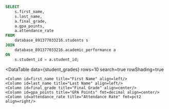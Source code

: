 ```sql student_grades
SELECT 
    s.first_name, 
    s.last_name, 
    a.final_grade, 
    a.gpa_points, 
    a.attendance_rate 
FROM 
    database_891377033216.students s 
JOIN 
    database_891377033216.academic_performance a 
ON 
    s.student_id = a.student_id;
```

<DataTable
    data={student_grades}
    rows=10
    search=true
    rowShading=true
>
    <Column id=first_name title="First Name" align=left/>
    <Column id=last_name title="Last Name" align=left/>
    <Column id=final_grade title="Final Grade" align=center/>
    <Column id=gpa_points title="GPA Points" fmt=decimal align=center/>
    <Column id=attendance_rate title="Attendance Rate" fmt=pct2 align=right/>
</DataTable>